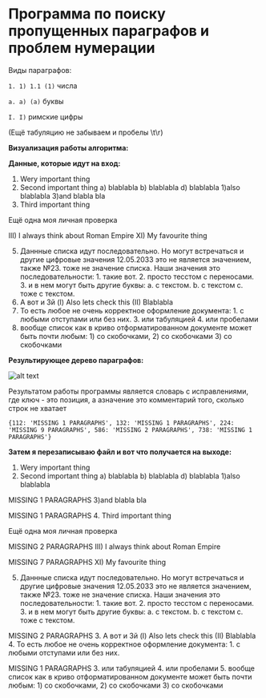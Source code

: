 # Программа по поиску пропущенных параграфов и проблем нумерации
Виды параграфов:

```1. 1) 1.1 (1)``` числа

```a. a) (a)``` буквы

```I. I)``` римские цифры

(Ещё табуляцию не забываем и пробелы \t\r)

**Визуализация работы алгоритма:**

**Данные, которые идут на вход:**

1. Wery important thing
2. Second important thing
	a) blablabla
	b) blablabla
	d) blablabla
		1)also blablabla
		3)and blabla bla
4. Third important thing

Ещё одна моя личная проверка

III) I always think about Roman Empire
XI) My favourite thing

5. Даннные списка идут последовательно. Но могут встречаться и другие цифровые значения 12.05.2033 это не является значением, также №23. тоже не значение списка.  Наши значения  это последовательности: 1. такие вот. 2. просто 
тесстом с переносами. 3. и в нем могут быть другие буквы: 
	a. c текстом. 
	b. с текстом  c. тоже с текстом. 
3. А вот и 3й
	(I) Also lets check this
	(II) Blablabla
4. То есть любое не очень корректное оформление документа: 1. с любыми отступами или без них. 
		3. или табуляцией
             4. или пробелами
5. вообще список как в криво отформатированном документе может быть почти любым: 1) со скобочками, 2) со скобочками 3) со скобочками

**Результирующее дерево параграфов:**

![alt text](https://github.com/rodion02/Paragraph_numerization/blob/main/demo.png?raw=true)

Результатом работы программы является словарь с исправлениями, где ключ - это позиция, а азначение это комментарий того, сколько строк не хватает

```{112: 'MISSING 1 PARAGRAPHS', 132: 'MISSING 1 PARAGRAPHS', 224: 'MISSING 9 PARAGRAPHS', 586: 'MISSING 2 PARAGRAPHS', 738: 'MISSING 1 PARAGRAPHS'}```

**Затем я перезаписываю файл и вот что получается на выходе:**

1. Wery important thing
2. Second important thing
	a) blablabla
	b) blablabla
	d) blablabla
		1)also blablabla
		
MISSING 1 PARAGRAPHS
3)and blabla bla

MISSING 1 PARAGRAPHS
4. Third important thing

Ещё одна моя личная проверка


MISSING 2 PARAGRAPHS
III) I always think about Roman Empire

MISSING 7 PARAGRAPHS
XI) My favourite thing

5. Даннные списка идут последовательно. Но могут встречаться и другие цифровые значения 12.05.2033 это не является значением, также №23. тоже не значение списка.  Наши значения  это последовательности: 1. такие вот. 2. просто 
тесстом с переносами. 3. и в нем могут быть другие буквы: 
	a. c текстом. 
	b. с текстом  c. тоже с текстом. 

MISSING 2 PARAGRAPHS
3. А вот и 3й
	(I) Also lets check this
	(II) Blablabla
4. То есть любое не очень корректное оформление документа: 1. с любыми отступами или без них. 
		
MISSING 1 PARAGRAPHS
3. или табуляцией
             4. или пробелами
5. вообще список как в криво отформатированном документе может быть почти любым: 1) со скобочками, 2) со скобочками 3) со скобочками